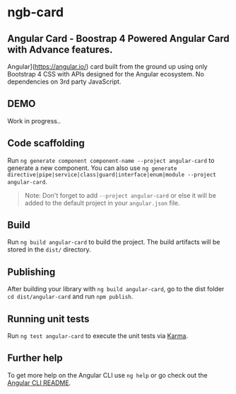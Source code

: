 # ngb-card
## Angular Card - Boostrap 4 Powered Angular Card with Advance features.

Angular](https://angular.io/) card built from the ground up using only Bootstrap 4 CSS with APIs designed for the Angular ecosystem. No dependencies on 3rd party JavaScript.

## DEMO

Work in progress..

## Code scaffolding

Run `ng generate component component-name --project angular-card` to generate a new component. You can also use `ng generate directive|pipe|service|class|guard|interface|enum|module --project angular-card`.

> Note: Don't forget to add `--project angular-card` or else it will be added to the default project in your `angular.json` file.

## Build

Run `ng build angular-card` to build the project. The build artifacts will be stored in the `dist/` directory.

## Publishing

After building your library with `ng build angular-card`, go to the dist folder `cd dist/angular-card` and run `npm publish`.

## Running unit tests

Run `ng test angular-card` to execute the unit tests via [Karma](https://karma-runner.github.io).

## Further help

To get more help on the Angular CLI use `ng help` or go check out the [Angular CLI README](https://github.com/angular/angular-cli/blob/master/README.md).

